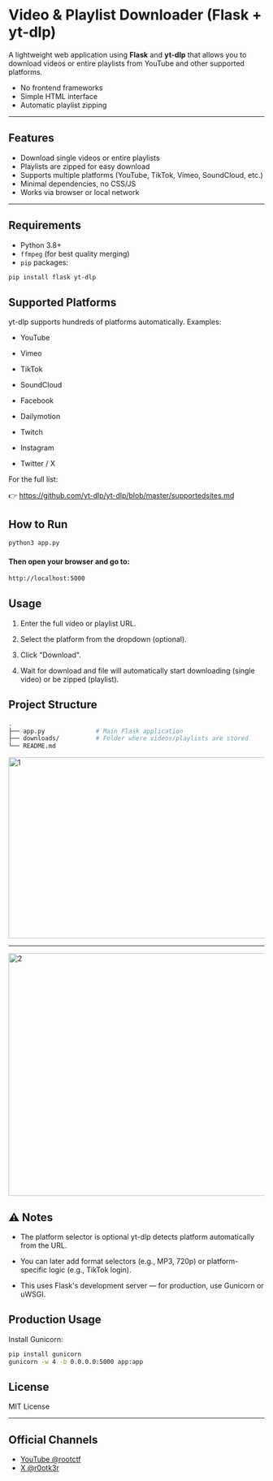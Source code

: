 
# Video & Playlist Downloader (Flask + yt-dlp)

A lightweight web application using **Flask** and **yt-dlp** that allows you to download videos or entire playlists from YouTube and other supported platforms.

- No frontend frameworks  
- Simple HTML interface  
- Automatic playlist zipping

---

##  Features

- Download single videos or entire playlists
- Playlists are zipped for easy download
- Supports multiple platforms (YouTube, TikTok, Vimeo, SoundCloud, etc.)
- Minimal dependencies, no CSS/JS
- Works via browser or local network

---

## Requirements

- Python 3.8+
- `ffmpeg` (for best quality merging)
- `pip` packages:
```bash
pip install flask yt-dlp
```
## Supported Platforms

yt-dlp supports hundreds of platforms automatically. Examples:

-    YouTube

-    Vimeo

-    TikTok

-    SoundCloud

-    Facebook

-    Dailymotion

-    Twitch

-    Instagram

-    Twitter / X

For the full list:

👉 https://github.com/yt-dlp/yt-dlp/blob/master/supportedsites.md

## How to Run
```bash
python3 app.py
```
#### Then open your browser and go to:
```bash
http://localhost:5000
```
## Usage

1.    Enter the full video or playlist URL.

2.    Select the platform from the dropdown (optional).

3.   Click "Download".

4.   Wait for download and file will automatically start downloading (single video) or be zipped (playlist).
 
 ## Project Structure
 ```bash
 .
├── app.py              # Main Flask application
├── downloads/          # Folder where videos/playlists are stored
└── README.md
```

<img width="1366" height="357" alt="1" src="https://github.com/user-attachments/assets/bfc66e25-a684-4477-a002-9ce63ab4b9e6" />

----

<img width="1351" height="478" alt="2" src="https://github.com/user-attachments/assets/3206366f-c6b7-4144-bf4d-dc358bc0792a" />



## ⚠️ Notes

-    The platform selector is optional  yt-dlp detects platform automatically from the URL.

-    You can later add format selectors (e.g., MP3, 720p) or platform-specific logic (e.g., TikTok login).

-    This uses Flask's development server — for production, use Gunicorn or uWSGI.

## Production Usage

Install Gunicorn:
```bash
pip install gunicorn
gunicorn -w 4 -b 0.0.0.0:5000 app:app
```
## License

MIT License

---

## Official Channels

- [YouTube @rootctf](https://www.youtube.com/@rootctf)
- [X @r0otk3r](https://x.com/r0otk3r)
